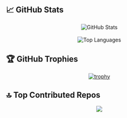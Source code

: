  
## :chart_with_upwards_trend: GitHub Stats

<div align="center">

  <img src="https://github-readme-stats.vercel.app/api?username=GuillemSO&theme=radical&hide_border=false&include_all_commits=false&count_private=false" alt="GitHub Stats" />
<br/><br/>

<img src="https://github-readme-stats.vercel.app/api/top-langs/?username=GuillemSO&theme=radical&hide_border=false&include_all_commits=false&count_private=false&layout=compact" alt="Top Languages" />

</div>
 
## 🏆 GitHub Trophies

<div align="center">

  [![trophy](https://github-profile-trophy.vercel.app/?username=GuillemSO&theme=radical&row=2&column=4)](https://github.com/ryo-ma/github-profile-trophy)

</div>
 
## 🔝 Top Contributed Repos
<div align="center">
  
  ![](https://github-contributor-stats.vercel.app/api?username=GuillemSO&limit=5&theme=radical&combine_all_yearly_contributions=true)

</div>
